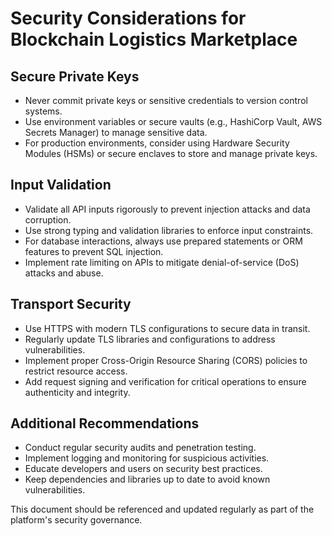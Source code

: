 # Security Considerations for Blockchain Logistics Marketplace

## Secure Private Keys
- Never commit private keys or sensitive credentials to version control systems.
- Use environment variables or secure vaults (e.g., HashiCorp Vault, AWS Secrets Manager) to manage sensitive data.
- For production environments, consider using Hardware Security Modules (HSMs) or secure enclaves to store and manage private keys.

## Input Validation
- Validate all API inputs rigorously to prevent injection attacks and data corruption.
- Use strong typing and validation libraries to enforce input constraints.
- For database interactions, always use prepared statements or ORM features to prevent SQL injection.
- Implement rate limiting on APIs to mitigate denial-of-service (DoS) attacks and abuse.

## Transport Security
- Use HTTPS with modern TLS configurations to secure data in transit.
- Regularly update TLS libraries and configurations to address vulnerabilities.
- Implement proper Cross-Origin Resource Sharing (CORS) policies to restrict resource access.
- Add request signing and verification for critical operations to ensure authenticity and integrity.

## Additional Recommendations
- Conduct regular security audits and penetration testing.
- Implement logging and monitoring for suspicious activities.
- Educate developers and users on security best practices.
- Keep dependencies and libraries up to date to avoid known vulnerabilities.

This document should be referenced and updated regularly as part of the platform's security governance.
